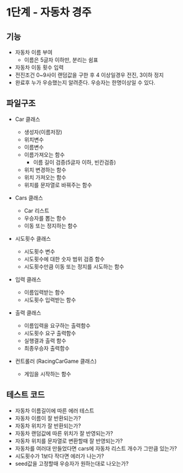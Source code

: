 # 1단계 - 자동차 경주

## 기능

* 자동차 이름 부여
  * 이름은 5글자 이하만, 분리는 쉼표
* 자동차 이동 횟수 입력
* 전진조건 0~9사이 랜덤값을 구한 후 4 이상일경우 전진, 3이하 정지
* 완료후 누가 우승했는지 알려준다. 우승자는 한명이상일 수 있다.





## 파일구조

* Car 클래스
    * 생성자(이름저장)
    * 위치변수
    * 이름변수
    * 이름가져오는 함수
        * 이름 길이 검증(5글자 이하, 빈칸검증)
    * 위치 변경하는 함수
    * 위치 가져오는 함수
    * 위치를 문자열로 바꿔주는 함수
    
* Cars 클래스
    * Car 리스트
    * 우승자를 뽑는 함수
    * 이동 또는 정지하는 함수
    
* 시도횟수 클래스
    * 시도횟수 변수
    * 시도횟수에 대한 숫자 범위 검증 함수
    * 시도횟수만큼 이동 또는 정지를 시도하는 함수

* 입력 클래스
    * 이름입력받는 함수
    * 시도횟수 입력받는 함수
    
* 출력 클래스
    * 이름입력을 요구하는 출력함수
    * 시도횟수 요구 출력함수
    * 실행결과 출력 함수
    * 최종우승자 출력함수
    
* 컨트롤러 (RacingCarGame 클래스)
    * 게임을 시작하는 함수

## 테스트 코드

* 자동차 이름길이에 따른 에러 테스트
* 자동차 이름이 잘 반환되는가?
* 자동차 위치가 잘 반환되는가?
* 자동차 랜덤값에 따른 위치가 잘 반영되는가?
* 자동차 위치를 문자열로 변환할때 잘 반영되는가?
* 자동차를 여러대 만들었다면 cars에 자동차 리스트 개수가 그만큼 있는가?
* 시도횟수가 1보다 작다면 에러가 나는가?
* seed값을 고정할때 우승자가 원하는대로 나오는가?

